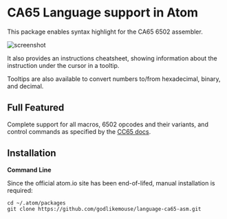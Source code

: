 # CA65 Language support in Atom
This package enables syntax highlight for the CA65 6502 assembler.

![screenshot](https://user-images.githubusercontent.com/7003154/170838699-ad94370e-d99e-4c43-bd0c-57cb8addb7c6.png)

It also provides an instructions cheatsheet, showing information about the instruction under the cursor in a tooltip.

Tooltips are also available to convert numbers to/from hexadecimal, binary, and decimal.

## Full Featured
Complete support for all macros, 6502 opcodes and their variants, and control commands as specified by the [CC65 docs](https://cc65.github.io/doc/ca65.html).

## Installation

**Command Line**

Since the official atom.io site has been end-of-lifed, manual installation is required:
```
cd ~/.atom/packages
git clone https://github.com/godlikemouse/language-ca65-asm.git
```
